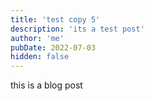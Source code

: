 ```yaml
---
title: 'test copy 5'
description: 'its a test post'
author: 'me'
pubDate: 2022-07-03
hidden: false
---
```


this is a blog post